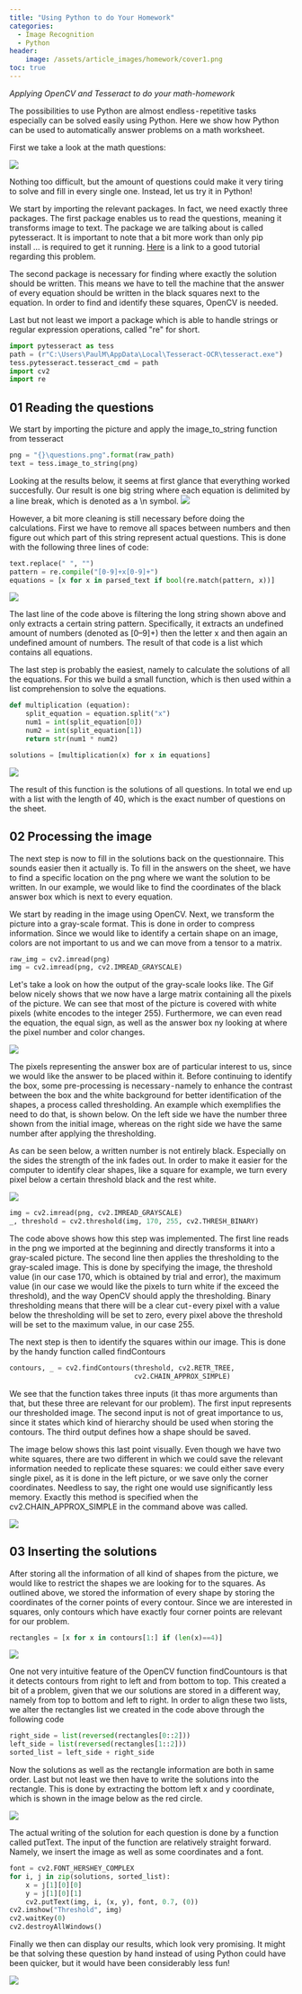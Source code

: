 ```yaml
---
title: "Using Python to do Your Homework"
categories:
  - Image Recognition
  - Python
header:
    image: /assets/article_images/homework/cover1.png
toc: true
---
```


*Applying OpenCV and Tesseract to do your math-homework*

The possibilities to use Python are almost endless - repetitive tasks especially can be solved easily using Python. Here we show how Python can be used to automatically answer problems on a math worksheet.

First we take a look at the math questions:

![](/assets/post_images/homework/picture1.png)

Nothing too difficult, but the amount of questions could make it very tiring to solve and fill in every single one. Instead, let us try it in Python!

We start by importing the relevant packages. In fact, we need exactly three packages. The first package enables us to read the questions, meaning it transforms image to text. The package we are talking about is called pytesseract. It is important to note that a bit more work than only pip install … is required to get it running. [Here](https://medium.com/r/?url=https%3A%2F%2Fstackoverflow.com%2Fquestions%2F50951955%2Fpytesseract-tesseractnotfound-error-tesseract-is-not-installed-or-its-not-i) is a link to a good tutorial regarding this problem.

The second package is necessary for finding where exactly the solution should be written. This means we have to tell the machine that the answer of every equation should be written in the black squares next to the equation. In order to find and identify these squares, OpenCV is needed.

Last but not least we import a package which is able to handle strings or regular expression operations, called "re" for short.
```python
import pytesseract as tess
path = (r"C:\Users\PaulM\AppData\Local\Tesseract-OCR\tesseract.exe")
tess.pytesseract.tesseract_cmd = path
import cv2
import re
```

## 01 Reading the questions

We start by importing the picture and apply the image_to_string function from tesseract

```python
png = "{}\questions.png".format(raw_path)
text = tess.image_to_string(png)
```
Looking at the results below, it seems at first glance that everything worked succesfully. Our result is one big string where each equation is delimited by a line break, which is denoted as a \n symbol.
![](/assets/post_images/homework/picture2.png)

However, a bit more cleaning is still necessary before doing the calculations. First we have to remove all spaces between numbers and then figure out which part of this string represent actual questions. This is done with the following three lines of code:

```python
text.replace(" ", "")
pattern = re.compile("[0-9]+x[0-9]+")
equations = [x for x in parsed_text if bool(re.match(pattern, x))]
```

![](/assets/post_images/homework/picture3.png)

The last line of the code above is filtering the long string shown above and only extracts a certain string pattern. Specifically, it extracts an undefined amount of numbers (denoted as [0–9]+) then the letter x and then again an undefined amount of numbers. The result of that code is a list which contains all equations.

The last step is probably the easiest, namely to calculate the solutions of all the equations. For this we build a small function, which is then used within a list comprehension to solve the equations.

```python
def multiplication (equation):
    split_equation = equation.split("x")
    num1 = int(split_equation[0])
    num2 = int(split_equation[1])
    return str(num1 * num2)

solutions = [multiplication(x) for x in equations]
```

![](/assets/post_images/homework/picture4.png)

The result of this function is the solutions of all questions. In total we end up with a list with the length of 40, which is the exact number of questions on the sheet.

## 02 Processing the image

The next step is now to fill in the solutions back on the questionnaire. This sounds easier then it actually is. To fill in the answers on the sheet, we have to find a specific location on the png where we want the solution to be written. In our example, we would like to find the coordinates of the black answer box which is next to every equation.

We start by reading in the image using OpenCV. Next, we transform the picture into a gray-scale format. This is done in order to compress information. Since we would like to identify a certain shape on an image, colors are not important to us and we can move from a tensor to a matrix.

```python
raw_img = cv2.imread(png)
img = cv2.imread(png, cv2.IMREAD_GRAYSCALE)
```

Let's take a look on how the output of the gray-scale looks like. The Gif below nicely shows that we now have a large matrix containing all the pixels of the picture. We can see that most of the picture is covered with white pixels (white encodes to the integer 255). Furthermore, we can even read the equation, the equal sign, as well as the answer box ny looking at where the pixel number and color changes.

![](/assets/post_images/homework/picture5.gif)

The pixels representing the answer box are of particular interest to us, since we would like the answer to be placed within it. Before continuing to identify the box, some pre-processing is necessary - namely to enhance the contrast between the box and the white background for better identification of the shapes, a process called thresholding. An example which exemplifies the need to do that, is shown below. On the left side we have the number three shown from the initial image, whereas on the right side we have the same number after applying the thresholding.

As can be seen below, a written number is not entirely black. Especially on the sides the strength of the ink fades out. In order to make it easier for the computer to identify clear shapes, like a square for example, we turn every pixel below a certain threshold black and the rest white.

![](/assets/post_images/homework/picture6.png)

```python
img = cv2.imread(png, cv2.IMREAD_GRAYSCALE)
_, threshold = cv2.threshold(img, 170, 255, cv2.THRESH_BINARY)
```

The code above shows how this step was implemented. The first line reads in the png we imported at the beginning and directly transforms it into a gray-scaled picture. The second line then applies the thresholding to the gray-scaled image. This is done by specifying the image, the threshold value (in our case 170, which is obtained by trial and error), the maximum value (in our case we would like the pixels to turn white if the exceed the threshold), and the way OpenCV should apply the thresholding. Binary thresholding means that there will be a clear cut - every pixel with a value below the thresholding will be set to zero, every pixel above the threshold will be set to the maximum value, in our case 255.

The next step is then to identify the squares within our image. This is done by the handy function called findContours

```python
contours, _ = cv2.findContours(threshold, cv2.RETR_TREE,
                               cv2.CHAIN_APPROX_SIMPLE)
```

We see that the function takes three inputs (it thas more arguments than that, but these three are relevant for our problem). The first input represents our thresholded image. The second input is not of great importance to us, since it states which kind of hierarchy should be used when storing the contours. The third output defines how a shape should be saved.

The image below shows this last point visually. Even though we have two white squares, there are two different in which we could save the relevant information needed to replicate these squares: we could either save every single pixel, as it is done in the left picture, or we save only the corner coordinates. Needless to say, the right one would use significantly less memory. Exactly this method is specified when the cv2.CHAIN_APPROX_SIMPLE in the command above was called.

![](/assets/post_images/homework/picture7.png)

## 03 Inserting the solutions

After storing all the information of all kind of shapes from the picture, we would like to restrict the shapes we are looking for to the squares. As outlined above, we stored the information of every shape by storing the coordinates of the corner points of every contour. Since we are interested in squares, only contours which have exactly four corner points are relevant for our problem.

```python
rectangles = [x for x in contours[1:] if (len(x)==4)]
```

![](/assets/post_images/homework/picture8.png)

One not very intuitive feature of the OpenCV function findCountours is that it detects contours from right to left and from bottom to top. This created a bit of a problem, given that we our solutions are stored in a different way, namely from top to bottom and left to right. In order to align these two lists, we alter the rectangles list we created in the code above through the following code

```python
right_side = list(reversed(rectangles[0::2]))
left_side = list(reversed(rectangles[1::2]))
sorted_list = left_side + right_side
```

Now the solutions as well as the rectangle information are both in same order. Last but not least we then have to write the solutions into the rectangle. This is done by extracting the bottom left x and y coordinate, which is shown in the image below as the red circle.

![](/assets/post_images/homework/picture9.png)

The actual writing of the solution for each question is done by a function called putText. The input of the function are relatively straight forward. Namely, we insert the image as well as some coordinates and a font.

```python
font = cv2.FONT_HERSHEY_COMPLEX
for i, j in zip(solutions, sorted_list):
    x = j[1][0][0]
    y = j[1][0][1]
    cv2.putText(img, i, (x, y), font, 0.7, (0))
cv2.imshow("Threshold", img)
cv2.waitKey(0)
cv2.destroyAllWindows()
```

Finally we then can display our results, which look very promising. It might be that solving these question by hand instead of using Python could have been quicker, but it would have been considerably less fun!

![](/assets/post_images/homework/picture10.png)



